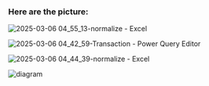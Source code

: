 ### Here are the picture:
![2025-03-06 04_55_13-normalize - Excel](https://github.com/user-attachments/assets/0559618e-c510-4ffc-8d13-ad290ffc89a5)

![2025-03-06 04_42_59-Transaction - Power Query Editor](https://github.com/user-attachments/assets/b1ebe359-3702-458b-bc69-be5efc3b9cef)

![2025-03-06 04_44_39-normalize - Excel](https://github.com/user-attachments/assets/98a68a9a-23e0-44e9-aea1-6e3f6b6551e2)

![diagram](https://github.com/user-attachments/assets/b3ea5e00-be6a-4ac2-9377-f1e5797416fc)




